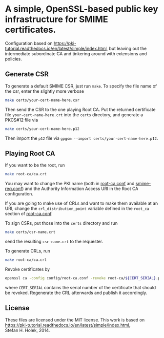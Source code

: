 # A simple, OpenSSL-based public key infrastructure for SMIME certificates.

Configuration based on
https://pki-tutorial.readthedocs.io/en/latest/simple/index.html, but leaving out
the intermediate subordinate CA and tinkering around with extensions and
policies.

## Generate CSR

To generate a default SMIME CSR, just run `make`.  To specify the file name of
the csr, enter the slightly more verbose

```sh
make certs/your-cert-name-here.csr
```

Then send the CSR to the one playing Root CA.  Put the returned certificate file
`your-cert-name-here.crt` into the `certs` directory, and generate a PKCS#12 file
via

```sh
make certs/your-cert-name-here.p12
```

Then import the `p12` file via `gpgsm --import certs/your-cert-name-here.p12`.

## Playing Root CA

If you want to be the root, run

```sh
make root-ca/ca.crt
```

You may want to change the PKI name (both in [root-ca.conf](config/root-ca.conf)
and [smime-req.conf](config/smime-req.conf)) and the Authority Information
Access URI in the Root CA configuration.

If you are going to make use of CRLs and want to make them available at an URI,
change the `crl_distribution_point` variable defined in the `root_ca` section of
[root-ca.conf](config/root-ca.conf).

To sign CSRs, put those into the `certs` directory and run

```sh
make certs/csr-name.crt
```

send the resulting `csr-name.crt` to the requester.

To generate CRLs, run

```sh
make root-ca/ca.crl
```

Revoke certificates by

```sh
openssl ca -config config/root-ca.conf -revoke root-ca/${CERT_SERIAL}.pem
```

where `CERT_SERIAL` contains the serial number of the certificate that should be
revoked.  Regenerate the CRL afterwards and publish it accordingly.

## License

These files are licensed under the MIT license.  This work is based on
https://pki-tutorial.readthedocs.io/en/latest/simple/index.html,
Stefan H. Holek, 2014.

